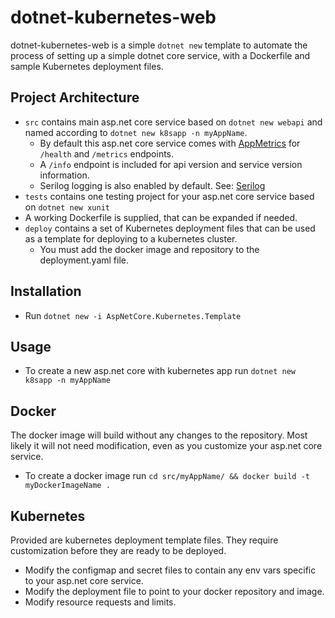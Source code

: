 # dotnet-kubernetes-web 

dotnet-kubernetes-web is a simple `dotnet new` template to automate the process of setting up a simple dotnet core service, with a Dockerfile and sample Kubernetes deployment files.

## Project Architecture

* `src` contains main asp.net core service based on `dotnet new webapi` and named according to `dotnet new k8sapp -n myAppName`.
  * By default this asp.net core service comes with [AppMetrics](https://www.app-metrics.io/) for `/health` and `/metrics` endpoints.
  * A `/info` endpoint is included for api version and service version information.
  * Serilog logging is also enabled by default. See: [Serilog](https://serilog.net/)
* `tests` contains one testing project for your asp.net core service based on `dotnet new xunit`
* A working Dockerfile is supplied, that can be expanded if needed.
* `deploy` contains a set of Kubernetes deployment files that can be used as a template for deploying to a kubernetes cluster. 
  * You must add the docker image and repository to the deployment.yaml file.

## Installation

* Run `dotnet new -i AspNetCore.Kubernetes.Template`

## Usage
* To create a new asp.net core with kubernetes app run `dotnet new k8sapp -n myAppName`

## Docker
The docker image will build without any changes to the repository. Most likely it will not need modification, even as you customize your
asp.net core service.

* To create a docker image run `cd src/myAppName/ && docker build -t myDockerImageName .`

## Kubernetes
Provided are kubernetes deployment template files. They require customization before they are ready to be deployed.

* Modify the configmap and secret files to contain any env vars specific to your asp.net core service.
* Modify the deployment file to point to your docker repository and image.
* Modify resource requests and limits.
